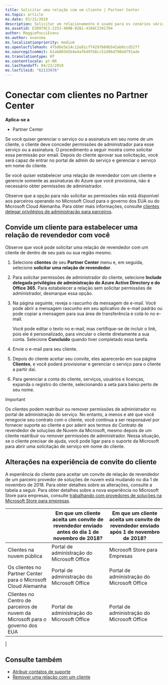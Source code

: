 ```yaml
---
title: Solicitar uma relação com um cliente | Partner Center
ms.topic: article
ms.date: 03/15/2019
description: Solicitar um relacionamento é usado para os cenários vários parceiros e vários canais. Também será útil se um cliente remover seus privilégios de administrador delegado e você precisar restaurá-los para fornecer provisionamento ou suporte.
ms.assetid: E3D979C1-2253-408B-82B1-4104C1341704
author: MaggiePucciEvans
ms.author: evansma
ms.localizationpriority: medium
ms.openlocfilehash: 4fbd6e5e14c12e81cff4297b60b542ab0ccd5277
ms.sourcegitcommit: b1ab80345b4e4af649fb8cc51d96d798e0791ade
ms.translationtype: HT
ms.contentlocale: pt-BR
ms.lasthandoff: 04/23/2019
ms.locfileid: "62133976"
---
```

# <a name="connect-with-customers-in-partner-center"></a>Conectar com clientes no Partner Center

**Aplica-se a**

-  Partner Center

Se você quiser gerenciar o serviço ou a assinatura em seu nome de um cliente, o cliente deve conceder permissões de administrador para esse serviço ou a assinatura. O procedimento a seguir mostra como solicitar essa permissão por email. Depois do cliente aprovar sua solicitação, você será capaz de entrar no portal de admin do serviço e gerenciar o serviço em nome do cliente.

Se você quiser estabelecer uma relação de revendedor com um cliente e gerencie somente as assinaturas do Azure que você provisiona, não é necessário obter permissões de administrador.

Observe que a opção para não solicitar as permissões não está disponível aos parceiros operando no Microsoft Cloud para o governo dos EUA ou do Microsoft Cloud Alemanha. Para obter mais informações, consulte [clientes delegar privilégios de administração para parceiros](https://docs.microsoft.com/en-us/partner-center/customers_revoke_admin_privileges).


## <a name="invite-a-customer-to-establish-a-reseller-relationship-with-you"></a>Convide um cliente para estabelecer uma relação de revendedor com você

Observe que você pode solicitar uma relação de revendedor com um cliente de dentro de seu país ou sua região mesmo.

1.  Selecione **clientes** de seu **Partner Center** menu e, em seguida, selecione **solicitar uma relação de revendedor**.

2.  Para solicitar permissões de administrador do cliente, selecione **Include delegada privilégios de administração do Azure Active Directory e do Office 365**. Para estabelecer a relação sem solicitar permissões de administrador, desmarque essa opção. 

3.  Na página seguinte, reveja o rascunho da mensagem de e-mail. Você pode abrir a mensagem rascunho em seu aplicativo de e-mail padrão ou pode copiar a mensagem para sua área de transferência e colá-lo no e-mail. 

    Você pode editar o texto no e-mail, mas certifique-se de incluir o link, pois ele é personalizado, para vincular o cliente diretamente a sua conta. Selecione **Concluído** quando tiver completado essa tarefa.

3.  Envie o e-mail para seu cliente.

5.  Depois do cliente aceitar seu convite, eles aparecerão em sua página **Clientes**, e você poderá provisionar e gerenciar o serviço para o cliente a partir daí.

 
6.  Para gerenciar a conta do cliente, serviços, usuários e licenças, expanda o registro do cliente, selecionando a seta para baixo perto de seu nome.


> [!IMPORTANT]  
> Os clientes podem reatribuir ou remover permissões de administrador no portal de administração do serviço. No entanto, a menos e até que você renegocie seu contrato com o cliente, você continua a ser responsável por fornecer suporte ao cliente e por aderir aos termos do Contrato de revendedor de soluções de Nuvem da Microsoft, mesmo depois de um cliente reatribuir ou remover permissões de administrador. Nessa situação, se o cliente precisar de ajuda, você pode ligar para o suporte da Microsoft para abrir uma solicitação de serviço em nome do cliente.

## <a name="changes-to-the-customer-invitation-experience"></a>Alterações na experiência de convite do cliente

A experiência do cliente para aceitar um convite de relação de revendedor de um parceiro provedor de soluções de nuvem está mudando no dia 1 de novembro de 2018. Para obter detalhes sobre as alterações, consulte a tabela a seguir. Para obter detalhes sobre a nova experiência no Microsoft Store para empresas, consulte [trabalhando com provedores de soluções na Microsoft Store para empresas](https://docs.microsoft.com/en-us/microsoft-store/work-with-partner-microsoft-store-business).

|  | Em que um cliente aceita um convite de revendedor enviado antes do dia 1 de novembro de 2018? | Em que um cliente aceita um convite de revendedor enviado após 1 de novembro de 2018? |
|---------|---------|---------
| Clientes na nuvem pública | Portal de administração do Microsoft Office | Microsoft Store para Empresas |
| Os clientes no Partner Center para o Microsoft Cloud Alemanha | Portal de administração do Microsoft Office | Portal de administração do Microsoft Office |
| Clientes no Centro de parceiros de nuvem da Microsoft para o governo dos EUA | Portal de administração do Microsoft Office | Portal de administração do Microsoft Office |
|

## <a name="see-also"></a>Consulte também

- [Atribuir contatos de suporte](assign-support-contacts.md)
- [Remover uma relação com um cliente](remove-a-relationship.md)